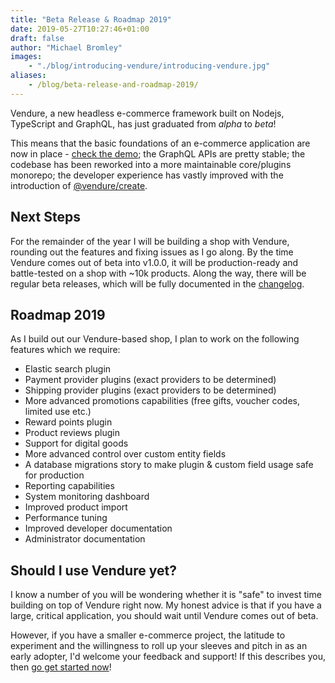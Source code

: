 ```yaml
---
title: "Beta Release & Roadmap 2019"
date: 2019-05-27T10:27:46+01:00
draft: false
author: "Michael Bromley"
images: 
    - "./blog/introducing-vendure/introducing-vendure.jpg"
aliases:
    - /blog/beta-release-and-roadmap-2019/
--- 
```


Vendure, a new headless e-commerce framework built on Nodejs, TypeScript and GraphQL, has just graduated from *alpha* to *beta*! 

This means that the basic foundations of an e-commerce application are now in place - [check the demo](https://demo.vendure.io/); the GraphQL APIs are pretty stable; the codebase has been reworked into a more maintainable core/plugins monorepo; the developer experience has vastly improved with the introduction of [@vendure/create](https://github.com/vendure-ecommerce/vendure/tree/master/packages/create).

## Next Steps

For the remainder of the year I will be building a shop with Vendure, rounding out the features and fixing issues as I go along. By the time Vendure comes out of beta into v1.0.0, it will be production-ready and battle-tested on a shop with ~10k products. Along the way, there will be regular beta releases, which will be fully documented in the [changelog](https://github.com/vendure-ecommerce/vendure/blob/master/CHANGELOG.md).

## Roadmap 2019

As I build out our Vendure-based shop, I plan to work on the following features which we require:

* Elastic search plugin
* Payment provider plugins (exact providers to be determined)
* Shipping provider plugins (exact providers to be determined)
* More advanced promotions capabilities (free gifts, voucher codes, limited use etc.)
* Reward points plugin
* Product reviews plugin
* Support for digital goods
* More advanced control over custom entity fields
* A database migrations story to make plugin & custom field usage safe for production
* Reporting capabilities
* System monitoring dashboard
* Improved product import
* Performance tuning
* Improved developer documentation
* Administrator documentation

## Should I use Vendure yet?

I know a number of you will be wondering whether it is "safe" to invest time building on top of Vendure right now. My honest advice is that if you have a large, critical application, you should wait until Vendure comes out of beta.

However, if you have a smaller e-commerce project, the latitude to experiment and the willingness to roll up your sleeves and pitch in as an early adopter, I'd welcome your feedback and support! If this describes you, then [go get started now](https://www.vendure.io/docs/getting-started/)!
